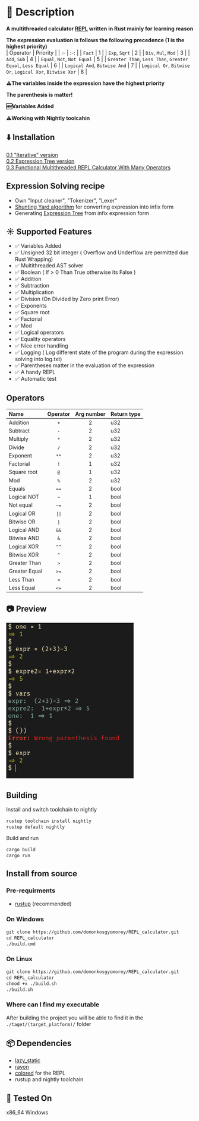 # 📖 Description
**A multithreaded calculator [REPL](https://en.wikipedia.org/wiki/Read%E2%80%93eval%E2%80%93print_loop) written in Rust mainly for learning reason**<br>

**The expression evaluation is follows the following precedence (1 is the highest priority)**<br>
| Operator | Priority |
| :- | :-: |
| `Fact` | 1 |
| `Exp`, `Sqrt` | 2 |
| `Div`, `Mul`, `Mod` | 3 |
| `Add`, `Sub` | 4 |
| `Equal`, `Not`, `Not Equal` | 5 |
| `Greater Than`, `Less Than`, `Greater Equal`, `Less Equal` | 6 |
| `Logical And`, `Bitwise And` | 7 |
| `Logical Or`, `Bitwise Or`, `Logical Xor`, `Bitwise Xor` | 8 |

**⚠️The variables inside the expression have the highest priority**

**The parenthesis is matter!**<br>

**🆕Variables Added**<br>

**⚠️Working with Nightly toolcahin**<br>

## ⬇️ Installation
[0.1 "Iterative" version](https://github.com/domonkosgyomorey/REPL_calculator/releases/tag/0.1)<br>
[0.2 Expression Tree version](https://github.com/domonkosgyomorey/REPL_calculator/releases/tag/0.2)<br>
[0.3 Functional Multithreaded REPL Calculator With Many Operators](https://github.com/domonkosgyomorey/REPL_calculator/releases/tag/0.3)

## Expression Solving recipe
- Own "Input cleaner", "Tokenizer", "Lexer"<br>
- [Shunting Yard algorithm](https://en.wikipedia.org/wiki/Shunting_yard_algorithm) for converting expression into infix form<br>
- Generating [Expression Tree](https://en.wikipedia.org/wiki/Binary_expression_tree) from infix expression form<br>

## ☀️ Supported Features
- ✅ Variables Added
- ✅ Unsigned 32 bit integer ( Overflow and Underflow are permitted due Rust Wrapping)
- ✅ Multithreaded AST solver
- ✅ Boolean ( If > 0 Than True otherwise its False )
- ✅ Addition
- ✅ Subtraction
- ✅ Multiplication
- ✅ Division (On Divided by Zero print Error)
- ✅ Exponents
- ✅ Square root
- ✅ Factorial
- ✅ Mod
- ✅ Logical operators
- ✅ Equality operators
- ✅ Nice error handling
- ✅ Logging ( Log different state of the program during the expression solving into log.txt)
- ✅ Parentheses matter in the evaluation of the expression
- ✅ A handy REPL
- ✅ Automatic test

## Operators
| Name | Operator | Arg number | Return type |
| :- | :-: | :-: | :- |
| Addition | `+` | 2 | u32 |
| Subtract | `-` | 2 | u32 |
| Multiply | `*` | 2 | u32 |
| Divide | `/` | 2 | u32 |
| Exponent | `**` | 2 | u32 |
| Factorial | `!` | 1 | u32 |
| Square root | `@` | 1 | u32 |
| Mod | `%` | 2 | u32 |
| Equals | `==` | 2 | bool |
| Logical NOT | `~` | 1 | bool |
| Not equal | `~=` | 2 | bool |
| Logical OR | `\|\|` | 2 | bool |
| Bitwise OR | `\|` | 2 | bool |
| Logical AND | `&&` | 2 | bool |
| Bitwise AND | `&` | 2 | bool |
| Logical XOR | `^^` | 2 | bool |
| Bitwise XOR | `^` | 2 | bool |
| Greater Than | `>` | 2 | bool |
| Greater Equal | `>=` | 2 | bool |
| Less Than | `<` | 2 | bool |
| Less Equal | `<=` | 2 | bool |

## 📷 Preview
![REPL preview](./previews/preview3.png)

## Building
Install and switch toolchain to nightly
```console
rustup toolchain install nightly
rustup default nightly

```

Build and run
```console
cargo build
cargo run
```

## Install from source

### Pre-requirments
- [rustup](https://www.rust-lang.org/tools/install) (recommended)

### On Windows
```console
git clone https://github.com/domonkosgyomorey/REPL_calculator.git
cd REPL_calculator
./build.cmd
```

### On Linux
```console
git clone https://github.com/domonkosgyomorey/REPL_calculator.git
cd REPL_calculator
chmod +x ./build.sh
./build.sh
```

### Where can I find my executable
After building the project you will be able to find it in the `./taget/(target_platform)/` folder<br> 

## 📦 Dependencies
- [lazy_static](https://crates.io/crates/lazy_static)
- [rayon](https://crates.io/crates/rayon)
- [colored](https://crates.io/crates/colored) for the REPL
- rustup and nightly toolchain

## 🧪 Tested On
x86_64 Windows
